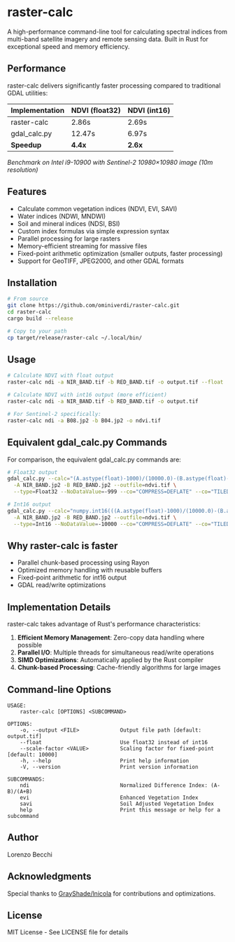 # raster-calc

A high-performance command-line tool for calculating spectral indices from multi-band satellite imagery and remote sensing data. Built in Rust for exceptional speed and memory efficiency.

## Performance

raster-calc delivers significantly faster processing compared to traditional GDAL utilities:

| Implementation | NDVI (float32) | NDVI (int16) |
|----------------|---------------|--------------|
| raster-calc    | 2.86s         | 2.69s        |
| gdal_calc.py   | 12.47s        | 6.97s        |
| **Speedup**    | **4.4x**      | **2.6x**     |

*Benchmark on Intel i9-10900 with Sentinel-2 10980×10980 image (10m resolution)*

## Features

- Calculate common vegetation indices (NDVI, EVI, SAVI)
- Water indices (NDWI, MNDWI) 
- Soil and mineral indices (NDSI, BSI)
- Custom index formulas via simple expression syntax
- Parallel processing for large rasters
- Memory-efficient streaming for massive files
- Fixed-point arithmetic optimization (smaller outputs, faster processing)
- Support for GeoTIFF, JPEG2000, and other GDAL formats

## Installation

```bash
# From source
git clone https://github.com/ominiverdi/raster-calc.git
cd raster-calc
cargo build --release

# Copy to your path
cp target/release/raster-calc ~/.local/bin/
```

## Usage

```bash
# Calculate NDVI with float output
raster-calc ndi -a NIR_BAND.tif -b RED_BAND.tif -o output.tif --float

# Calculate NDVI with int16 output (more efficient)
raster-calc ndi -a NIR_BAND.tif -b RED_BAND.tif -o output.tif

# For Sentinel-2 specifically:
raster-calc ndi -a B08.jp2 -b B04.jp2 -o ndvi.tif
```

## Equivalent gdal_calc.py Commands

For comparison, the equivalent gdal_calc.py commands are:

```bash
# Float32 output
gdal_calc.py --calc="(A.astype(float)-1000)/(10000.0)-(B.astype(float)-1000)/(10000.0))/((A.astype(float)-1000)/(10000.0)+(B.astype(float)-1000)/(10000.0))" \
  -A NIR_BAND.jp2 -B RED_BAND.jp2 --outfile=ndvi.tif \
  --type=Float32 --NoDataValue=-999 --co="COMPRESS=DEFLATE" --co="TILED=YES"

# Int16 output  
gdal_calc.py --calc="numpy.int16(((A.astype(float)-1000)/(10000.0)-(B.astype(float)-1000)/(10000.0))/((A.astype(float)-1000)/(10000.0)+(B.astype(float)-1000)/(10000.0)) * 10000)" \
  -A NIR_BAND.jp2 -B RED_BAND.jp2 --outfile=ndvi.tif \
  --type=Int16 --NoDataValue=-10000 --co="COMPRESS=DEFLATE" --co="TILED=YES"
```

## Why raster-calc is faster

- Parallel chunk-based processing using Rayon
- Optimized memory handling with reusable buffers
- Fixed-point arithmetic for int16 output
- GDAL read/write optimizations

## Implementation Details

raster-calc takes advantage of Rust's performance characteristics:

1. **Efficient Memory Management**: Zero-copy data handling where possible
2. **Parallel I/O**: Multiple threads for simultaneous read/write operations
3. **SIMD Optimizations**: Automatically applied by the Rust compiler
4. **Chunk-based Processing**: Cache-friendly algorithms for large images

## Command-line Options

```
USAGE:
    raster-calc [OPTIONS] <SUBCOMMAND>

OPTIONS:
    -o, --output <FILE>             Output file path [default: output.tif]
    --float                         Use float32 instead of int16
    --scale-factor <VALUE>          Scaling factor for fixed-point [default: 10000]
    -h, --help                      Print help information
    -V, --version                   Print version information

SUBCOMMANDS:
    ndi                             Normalized Difference Index: (A-B)/(A+B)
    evi                             Enhanced Vegetation Index
    savi                            Soil Adjusted Vegetation Index
    help                            Print this message or help for a subcommand
```

## Author

Lorenzo Becchi

## Acknowledgments

Special thanks to [GrayShade/lnicola](https://github.com/lnicola) for contributions and optimizations.

## License

MIT License - See LICENSE file for details